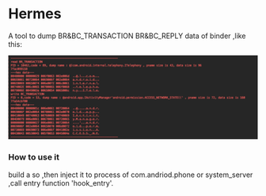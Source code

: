 # Hermes

A tool to dump BR&BC_TRANSACTION BR&BC_REPLY data of binder ,like this:

![img](https://github.com/EggUncle/Demo/blob/master/markdownimg/%E5%B1%8F%E5%B9%95%E5%BF%AB%E7%85%A7%202018-12-11%20%E4%B8%8A%E5%8D%8812.23.24.png?raw=true)

### How to use it
build a so ,then inject it to process of com.andriod.phone or system_server ,call entry function 'hook_entry'.
